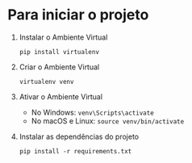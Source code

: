 # Para iniciar o projeto

1. Instalar o Ambiente Virtual 

    `pip install virtualenv`

2. Criar o Ambiente Virtual
    
    `virtualenv venv`

3. Ativar o Ambiente Virtual

    * No Windows: `venv\Scripts\activate`
    * No macOS e Linux: `source venv/bin/activate`

4. Instalar as dependências do projeto

    `pip install -r requirements.txt`



